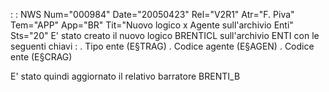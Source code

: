  :  : NWS Num="000984" Date="20050423" Rel="V2R1" Atr="F. Piva" Tem="APP" App="BR" Tit="Nuovo logico x Agente sull'archivio Enti" Sts="20"
E' stato creato il nuovo logico BRENTICL sull'archivio ENTI con le seguenti chiavi : 
. Tipo ente (E§TRAG)
. Codice agente (E§AGEN)
. Codice ente (E§CRAG)

E' stato quindi aggiornato il relativo barratore BRENTI_B
